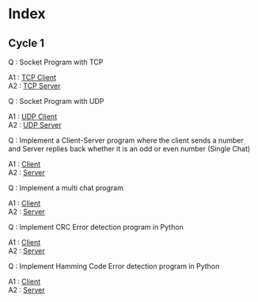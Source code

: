 # Index

## Cycle 1

Q : Socket Program with TCP

A1 : [TCP Client](./Exp%201/tcp_client.py) \
A2 : [TCP Server](./Exp%201/tcp_server.py)

Q : Socket Program with UDP

A1 : [UDP Client](./Exp%202/udp_client.py) \
A2 : [UDP Server](./Exp%202/udp_server.py)

Q : Implement a Client-Server  program where the client sends a number and Server replies back whether it is an odd or even number (Single Chat)

A1 : [Client](./Exp%203/client.py) \
A2 : [Server](./Exp%203/server.py)

Q : Implement a multi chat program

A1 : [Client](./Exp%204/client.py) \
A2 : [Server](./Exp%204/server.py)

Q : Implement CRC Error detection program in Python

A1 : [Client](./Exp%205/client.py) \
A2 : [Server](./Exp%205/server.py)

Q : Implement Hamming Code Error detection program in Python

A1 : [Client](./Exp%206/client.py) \
A2 : [Server](./Exp%206/server.py)